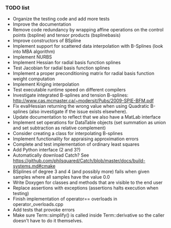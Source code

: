 ### TODO list
- Organize the testing code and add more tests 
- Improve the documentation
- Remove code redundancy by wrapping affine operations on the control points (bspline) and tensor products (bsplinebasis)
- Improve constructors of BSpline
- Implement support for scattered data interpolation with B-Splines (look into MBA algorithm)
- Implement NURBS
- Implement Hessian for radial basis function splines
- Test Jacobian for radial basis function splines
- Implement a proper preconditioning matrix for radial basis function weight computation
- Implement Kriging interpolation
- Test executable runtime speed on different compilers
- Investigate integrated B-splines and tension B-splines: http://www.cas.mcmaster.ca/~modersit/Pubs/2009-SPIE-BFM.pdf
- Fix evalHessian returning the wrong value when using Quadratic B-splines (also investigate if the issue exists elsewhere).
- Update documentation to reflect that we also have a MatLab interface
- Implement set operations for DataTable objects (set summation as union and set subtraction as relative complement)
- Consider creating a class for interpolating B-splines
- Implement functionality for appraising approximation errors
- Complete and test implementation of ordinary least squares
- Add Python interface (2 and 3?)
- Automatically download Catch? See https://github.com/philsquared/Catch/blob/master/docs/build-systems.md#cmake
- BSplines of degree 3 and 4 (and possibly more) fails when given samples where all samples have the value 0.0
- Write Doxygen for classes and methods that are visible to the end user
- Replace assertions with exceptions (assertions halts execution when testing)
- Finish implementation of operator== overloads in operator_overloads.cpp
- Add tests that provoke errors
- Make sure Term::simplify() is called inside Term::derivative so the caller doesn't have to do it themselves.
